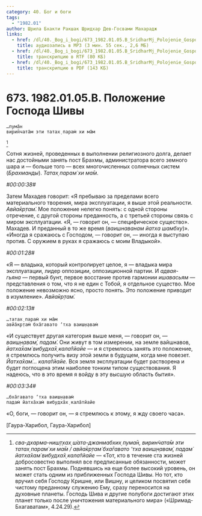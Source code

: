 ```yaml
---
category: 40. Бог и боги
tags:
  - "1982.01"
author: Шрила Бхакти Ракшак Шридхар Дев-Госвами Махарадж
links:
  - href: /dl/40._Bog_i_bogi/673_1982.01.05.B_SridharMj_Polojenie_Gospoda_Shivy.mp3
    title: аудиозапись в MP3 (3 мин. 55 сек., 2,6 МБ)
  - href: /dl/40._Bog_i_bogi/673_1982.01.05.B_SridharMj_Polojenie_Gospoda_Shivy.rtf
    title: транскрипцию в RTF (80 КБ)
  - href: /dl/40._Bog_i_bogi/673_1982.01.05.B_SridharMj_Polojenie_Gospoda_Shivy.pdf
    title: транскрипцию в PDF (143 КБ)
---
```


# 673. 1982.01.05.B. Положение Господа Шивы

    …пума̄н
    вирин̃чата̄м эти татах̣ парам̇ хи ма̄м
[^_ftn1]

Сотня жизней, проведенных в выполнении религиозного долга, делает нас достойными занять пост Брахмы, администратора всего земного шара и — больше того — всех многочисленных солнечных систем (*Брахманды*). *Татах̣ парам̇ хи ма̄м*.

*#00:00:38#*

Затем Махадев говорит: «Я пребываю за пределами всего материального творения, мира эксплуатации, я выше этой реальности. *Авйа̄кр̣там̇*. Мое положение нелегко понять: с одной стороны отречение, с другой стороны преданность, а с третьей стороны связь с миром эксплуатации. «Я, — говорит он, — специфическое существо». Махадев. И преданный в то же время (*ваишнаванам йатха шамбху*)». «Иногда я сражаюсь с Господом, — говорит он, — иногда я выступаю против. С оружием в руках я сражаюсь с моим Владыкой».

*#00:01:28#*

«Я — владыка, который контролирует целое, я — владыка мира эксплуатации, лидер оппозиции, оппозиционной партии. И *адвая-гьяна* — первый бунт, первое восстание против гармонии *ишавасьям* — представления о том, что я не един с Тобой, я отдельное существо. Мое положение невозможно ясно, просто понять. Это положение приводит в изумление». *Авйа̄кр̣там̇.*

*#00:02:13#*

    …татах̣ парам̇ хи ма̄м
    авйа̄кр̣там̇ бха̄гавато ‘тха ваиш̣н̣авам̇

«И существует другая категория выше меня, — говорит он, — *ваиш̣н̣авам̇, падам̇*. Они живут в том измерении, на земле вайшнавов, *йатха̄хам̇ вибудха̄х̣ кала̄тйайе* — и я стремлюсь занять это положение, я стремлюсь получить визу этой земли в будущем, когда мне повезет. *Йатха̄хам̇… кала̄тйайе.* Вся земля эксплуатации будет растворена и будет поглощена этим наиболее тонким типом существования. Я надеюсь, что в это время я войду в эту высшую область бытия».

*#00:03:34#*

    …бха̄гавато ‘тха ваиш̣н̣авам̇
    падам̇ йатха̄хам̇ вибудха̄х̣ кала̄тйайе

«О, боги, — говорит он, — я стремлюсь к этому, я жду своего часа».

[Гаура-Харибол, Гаура-Харибол]



[^_ftn1]: *сва-дхарма-ниш̣т̣хах̣ ш́ата-джанмабхих̣ пума̄н, вирин̃чата̄м эти татах̣ парам̇ хи ма̄м / авйа̄кр̣там̇ бха̄гавато ‘тха ваиш̣н̣авам̇, падам̇ йатха̄хам̇ вибудха̄х̣ кала̄тйайе* — «Тот, кто в течение ста жизней добросовестно выполнял все предписанные обязанности, может занять пост Брахмы. Поднявшись на еще более высокий уровень, он может стать одним из приближенных Господа Шивы. Но тот, кто вручил себя Господу Кришне, или Вишну, и целиком посвятил себя чистому преданному служению Ему, сразу переносится на духовные планеты. Господь Шива и другие полубоги достигают этих планет только после уничтожения материального мира» («Шримад-Бхагаватам», 4.24.29).

